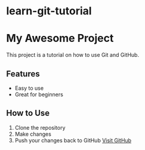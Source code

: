 # learn-git-tutorial
# My Awesome Project
This project is a tutorial on how to use Git and GitHub.
## Features
- Easy to use
- Great for beginners
## How to Use
1. Clone the repository
2. Make changes
3. Push your changes back to GitHub
[Visit GitHub](https://github.com)
